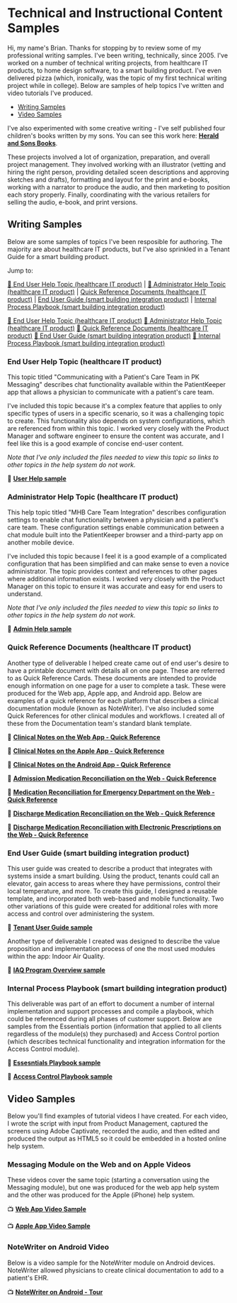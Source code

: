 # Technical and Instructional Content Samples
Hi, my name's Brian. Thanks for stopping by to review some of my professional writing samples. I've been writing, technically, since 2005. I've worked on a number of technical writing projects, from healthcare IT products, to home design software, to a smart building product. I’ve even delivered pizza (which, ironically, was the topic of my first technical writing project while in college). Below are samples of help topics I've written and video tutorials I've produced. 

- [Writing Samples](#writing-samples)
- [Video Samples](#video-samples)


I've also experimented with some creative writing - I've self published four children's books written by my sons. You can see this work here: **[Herald and Sons Books](http://www.heraldandsons.com)**.

These projects involved a lot of organization, preparation, and overall project management. They involved working with an illustrator (vetting and hiring the right person, providing detailed sceen descriptions and approving sketches and drafts), formatting and layout for the print and e-books, working with a narrator to produce the audio, and then marketing to position each story properly. Finally, coordinating with the various retailers for selling the audio, e-book, and print versions. 


## Writing Samples
Below are some samples of topics I've been resposible for authoring. The majority are about healthcare IT products, but I've also sprinkled in a Tenant Guide for a smart building product. 

Jump to: 

[🔽 End User Help Topic (healthcare IT product)](#end-user-help-topic-healthcare-it-product) | [🔽 Administrator Help Topic (healthcare IT product)](#administrator-help-topic-healthcare-it-product) | [Quick Reference Documents (healthcare IT product)](#quick-reference-documents-healthcare-it-product) | [End User Guide (smart building integration product)](#end-user-guide-smart-building-integration-product) | [Internal Process Playbook (smart building integration product)](#internal-process-playbook-smart-building-integration-product)

[🔽 End User Help Topic (healthcare IT product)](#end-user-help-topic-healthcare-it-product) 
[🔽 Administrator Help Topic (healthcare IT product)](#administrator-help-topic-healthcare-it-product)
[🔽 Quick Reference Documents (healthcare IT product)](#quick-reference-documents-healthcare-it-product)
[🔽 End User Guide (smart building integration product)](#end-user-guide-smart-building-integration-product)
[🔽 Internal Process Playbook (smart building integration product)](#internal-process-playbook-smart-building-integration-product)

### End User Help Topic (healthcare IT product)
This topic titled "Communicating with a Patient's Care Team in PK Messaging" describes chat functionality available within the PatientKeeper app that allows a physician to communicate with a patient's care team. 

I've included this topic because it's a complex feature that applies to only specific types of users in a specific scenario, so it was a challenging topic to create. This functionality also depends on system configurations, which are referenced from within this topic. I worked very closely with the Product Manager and software engineer to ensure the content was accurate, and I feel like this is a good example of concise end-user content. 

*Note that I've only included the files needed to view this topic so links to other topics in the help system do not work.*

 📄 **[User Help sample](https://mydogjack.github.io/samples/UserTopicSample-Web/index.html)**


### Administrator Help Topic (healthcare IT product)
This help topic titled "MHB Care Team Integration" describes configuration settings to enable chat functionality between a physician and a patient's care team. These configuration settings enable communication between a chat module built into the PatientKeeper browser and a third-party app on another mobile device.  

I've included this topic because I feel it is a good example of a complicated configuration that has been simplified and can make sense to even a novice administrator. The topic provides context and references to other pages where additional information exists. I worked very closely with the Product Manager on this topic to ensure it was accurate and easy for end users to understand. 

*Note that I've only included the files needed to view this topic so links to other topics in the help system do not work.*

 📄 **[Admin Help sample](https://mydogjack.github.io/samples/AdminTopicSample/)**

### Quick Reference Documents (healthcare IT product)
Another type of deliverable I helped create came out of end user's desire to have a printable document with details all on one page. These are referred to as Quick Reference Cards. These documents are intended to provide enough information on one page for a user to complete a task. These were produced for the Web app, Apple app, and Android app. Below are examples of a quick reference for each platform that describes a clinical documentation module (known as NoteWriter). I've also included some Quick References for other clinical modules and workflows. I created all of these from the Documentation team's standard blank template.

 📄 **[Clinical Notes on the Web App - Quick Reference](https://mydogjack.github.io/samples/qrc/notewriter_ref_card.pdf)**

 📄 **[Clinical Notes on the Apple App - Quick Reference](https://mydogjack.github.io/samples/qrc/mobile_clinical_notes_apple_ref_card.pdf)**

 📄 **[Clinical Notes on the Android App - Quick Reference](https://mydogjack.github.io/samples/qrc/mobile_clinical_notes_android_ref_card.pdf)**

 📄 **[Admission Medication Reconciliation on the Web - Quick Reference](https://mydogjack.github.io/samples/qrc/admission_med_rec_ref_card.pdf)**

 📄 **[Medication Reconciliation for Emergency Department on the Web - Quick Reference](https://mydogjack.github.io/samples/qrc/med_rec_for_ED_ref_card.pdf)**

 📄 **[Discharge Medication Reconciliation on the Web - Quick Reference](https://mydogjack.github.io/samples/qrc/discharge_med_rec_ref_card.pdf)**

 📄 **[Discharge Medication Reconciliation with Electronic Prescriptions on the Web - Quick Reference](https://mydogjack.github.io/samples/qrc/discharge_med_rec_erx_ref_card.pdf)**


### End User Guide (smart building integration product)
This user guide was created to describe a product that integrates with systems inside a smart building. Using the product, tenants could call an elevator, gain access to areas where they have permissions, control their local temperature, and more.
To create this guide, I designed a reusable template, and incorporated both web-based and mobile functionality. Two other variations of this guide were created for additional roles with more access and control over administering the system.  

 📄 **[Tenant User Guide sample](https://mydogjack.github.io/samples/cohesion/QuickStartGuide_Tenant.pdf)**


Another type of deliverable I created was designed to describe the value proposition and implementation process of one the most used modules within the app: Indoor Air Quality.

 📄 **[IAQ Program Overview sample](https://mydogjack.github.io/samples/cohesion/IAQ_Implementation_Process_Information.pdf)**


### Internal Process Playbook (smart building integration product)
This deliverable was part of an effort to document a number of internal implementation and support processes and compile a playbook, which could be referenced during all phases of customer support. Below are samples from the Essentials portion (information that applied to all clients regardless of the module(s) they purchased) and Access Control portion (which describes technical functionality and integration information for the Access Control module). 

 📄 **[Essesntials Playbook sample](https://mydogjack.github.io/samples/cohesion/EssentialsPlaybook_SAMPLE.pdf)**

 📄 **[Access Control Playbook sample](https://mydogjack.github.io/samples/cohesion/AccessControlPlaybook_SAMPLE.pdf)**


## Video Samples
Below you'll find examples of tutorial videos I have created. For each video, I wrote the script with input from Product Management, captured the screens using Adobe Captivate, recorded the audio, and then edited and produced the output as HTML5 so it could be embedded in a hosted online help system. 

### Messaging Module on the Web and on Apple Videos
These videos cover the same topic (starting a conversation using the Messaging module), but one was produced for the web app help system and the other was produced for the Apple (iPhone) help system. 

 📺 **[Web App Video Sample](https://mydogjack.github.io/samples/pkmsg_1startconvo/)**

 📺 **[Apple App Video Sample](https://mydogjack.github.io/samples/apple_pkmsg_startconvo/)**

### NoteWriter on Android Video
Below is a video sample for the NoteWriter module on Android devices. NoteWriter allowed physicians to create clinical documentation to add to a patient's EHR. 

 📺 **[NoteWriter on Android - Tour](https://mydogjack.github.io/samples/android_nw_tour/)**
